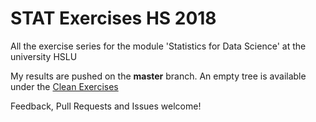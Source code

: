# STAT Exercises HS 2018

All the exercise series for the module 'Statistics for Data Science' at the university HSLU

My results are pushed on the __master__ branch. An empty tree is available under the [Clean Exercises](https://github.com/KilnOfTheSecondFlame/STAT_HS18_Exercises/tree/Clean_Exercises)

Feedback, Pull Requests and Issues welcome!
